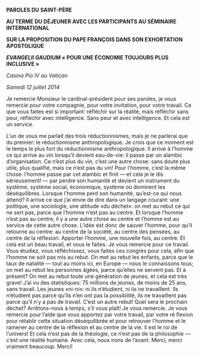 **PAROLES DU SAINT-PÈRE**

**AU TERME DU DÉJEUNER AVEC LES PARTICIPANTS AU SÉMINAIRE INTERNATIONAL**

**SUR LA PROPOSITION DU PAPE FRANÇOIS DANS SON EXHORTATION APOSTOLIQUE**

***EVANGELII GAUDIUM* « POUR UNE ÉCONOMIE TOUJOURS PLUS INCLUSIVE »**

*Casina Pio IV au Vatican*

*Samedi 12 juillet 2014*

Je remercie Monsieur le cardinal-président pour ses paroles, je vous remercie pour votre compagnie, pour votre invitation, pour votre travail. Ce que vous faites est si important: réfléchir sur la réalité, mais réfléchir sans peur, réfléchir avec intelligence. Sans peur et avec intelligence. Et cela est un service.

L’un de vous me parlait des trois réductionnismes, mais je ne parlerai que du premier: le réductionnisme anthropologique. Je crois que ce moment est le temps le plus fort du réductionnisme anthropologique. Il arrive à l’homme ce qui arrive au vin lorsqu’il devient eau-de-vie: il passe par un alambic d’organisation. Ce n’est plus du vin, c’est une autre chose: sans doute plus utile, plus qualifié, mais ce n’est pas du vin! Pour l’homme, c’est la même chose: l’homme passe par cet alambic et finit — et cela je le dis sérieusement! — par perdre son humanité et devient un instrument du système, système social, économique, système où dominent les déséquilibres. Lorsque l’homme perd son humanité, qu’est-ce qui nous attend? Il arrive ce que j’ai envie de dire dans un langage courant: une politique, une sociologie, une attitude «du déchet»: on met au rebut ce qui ne sert pas, parce que l’homme n’est pas au centre. Et lorsque l’homme n’est pas au centre, il y a une autre chose au centre et l’homme est au service de cette autre chose. L’idée est donc de sauver l’homme, pour qu’il retourne au centre: au centre de la société, au centre des pensées, au centre de la réflexion. Apporter l’homme, une nouvelle fois, au centre. Et cela est un beau travail, et vous le faites. Je vous remercie pour ce travail. Vous étudiez, vous réfléchissez, vous faites ces congrès pour cela, afin que l’homme ne soit pas mis au rebut. On met au rebut les enfants, parce que le taux de natalité — tout au moins ici, en Europe — nous le connaissons tous; on met au rebut les personnes âgées, parce qu’elles ne servent pas. Et à présent? On met au rebut toute une génération de jeunes, et cela est très grave! J’ai vu des statistiques: 75 millions de jeunes, de moins de 25 ans, sans travail. Les jeunes «ni-ni»: ni ils n’étudient, ni ils ne travaillent. Ils n’étudient pas parce qu’ils n’en ont pas la possibilité, ils ne travaillent pas parce qu’il n’y a pas de travail. C’est un autre rebut! Quel sera le prochain déchet? Arrêtons-nous à temps, s’il vous plaît! Je vous remercie. Je vous remercie pour l’aide que vous apportez par votre travail, par votre ré flexion pour rétablir cette situation déséquilibrée et pour retrouver l’homme et le ramener au centre de la réflexion et au centre de la vie. Il est le roi de l’univers! Et cela n’est pas de la théologie, ce n’est pas de la philosophie — c’est une réalité humaine. Avec cela, nous irons de l’avant. Merci, merci vraiment beaucoup. Merci!